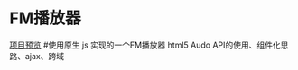 # FM播放器
[项目预览](https://avicii0312.github.io/myFM/index.html)
#使用原生 js 实现的一个FM播放器
html5 Audo API的使用、组件化思路、ajax、跨域
